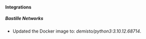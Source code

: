 #### Integrations
##### Bastille Networks
- Updated the Docker image to: *demisto/python3:3.10.12.68714*.
